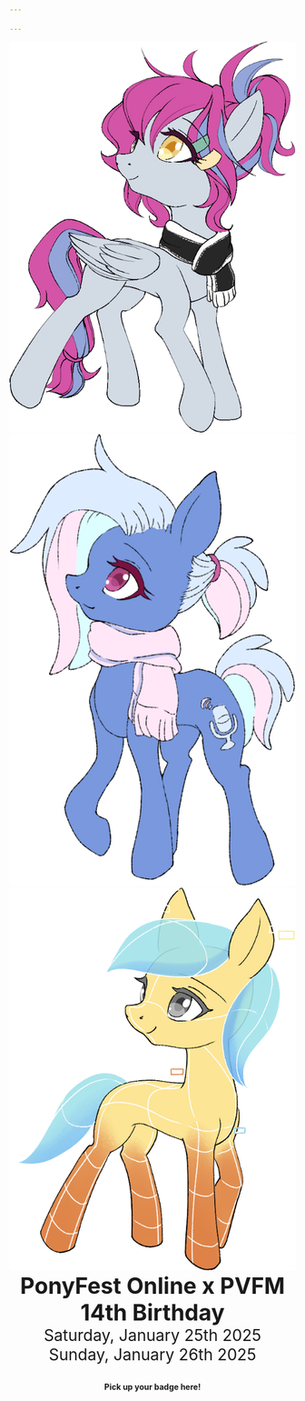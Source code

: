 ```yaml
---

---
```


<div style="display: inline-block; list-style: none; margin-left: auto; margin-right: auto; max-width: 1200px; flex-grow: 1; text-align: center; align-items: center " class="main">
	<div class="adventure">
        <img class="aerial_soundwaves" src="/images/Aerial_Soundwaves_winter.png" >
        <img class="bit_rate" src="/images/BitRate_winter.png" >
        <img class="neural_net" src="/images/NeuralNet_winter.png" >
    </div>
	<div class="text-box" >
        <h1 style="font-size: 2.8em; margin: 0">PonyFest Online x PVFM 14th Birthday</h1>
        <p style="font-size: 2em; margin: 0">Saturday, January 25th 2025</p>
        <p style="font-size: 2em; margin: 0">Sunday, January 26th 2025</p>
        <br>
        <!-- <div class="discord-box"> -->
        <div>
            <p style="font-weight: bold;">Pick up your badge here!</p>
            <p><a href="https://discord.gg/nSDGJCg" class="discord"></a><br>
            <span id="onlineSpan" style="font-weight: normal;"></span></p>
        </div>
    </div>
</div>


<script type="text/javascript">
var onlineSpan = document.getElementById('onlineSpan');
if (window.fetch) {
	async function update() {
		let result = await fetch("https://discordapp.com/api/guilds/690991376514547754/widget.json");
		let json = await result.json();
		let online = json['presence_count'];
		if (online) {
			if (online.toLocaleString) {
				online = online.toLocaleString();
			} else {
				online = online.toString();
			}
			onlineSpan.innerHTML =  online + ' online now!';
		}
	}
	update();
	setTimeout(update, 300000);
}
</script>
